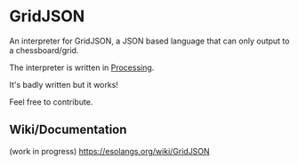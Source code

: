 # GridJSON
An interpreter for GridJSON, a JSON based language that can only output to a chessboard/grid.

The interpreter is written in [Processing](https://processing.org/).

It's badly written but it works!

Feel free to contribute.

## Wiki/Documentation
(work in progress)
https://esolangs.org/wiki/GridJSON

